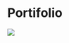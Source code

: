 # Portifolio


 <a href = "https://climacobnu.github.io/Portifolio/"><img src="https://img.shields.io/badge/<Acessar o Portfólio ->>-<Clique Aqui>-<brightgreeen>" target="_blank"></a>
